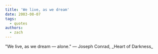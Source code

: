 ```yaml
---
title: 'We live, as we dream'
date: 2003-08-07
tags:
  - quotes
authors:
  - zach
---
```


"We live, as we dream — alone."
— Joseph Conrad, \_Heart of Darkness\_
